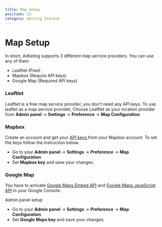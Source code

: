 ```yaml
---
title: Map Setup
position: 13
category: Getting Started
---
```


# Map Setup

In short, Adlisting supports 3 different map service providers. You can use any of them

- Leaftlet (Free)
- Mapbox (Require API keys)
- Google Map (Required API keys)

### Leaftlet

Leaftlet is a free map service provider, you don't need any API keys. To use leaflet as a map service provider, Choose Leaftlet as your location provider from **Admin panel** -> **Settings** -> **Preference** -> **Map Configuration**

### Mapbox

Create an account and get your <a href="https://docs.mapbox.com/api/accounts/tokens/" target="_blank"> API keys </a> from your Mapbox account. To set the keys follow the instruction below.

- Go to your **Admin panel** -> **Settings** -> **Preference** -> **Map Configuration**
- Set **Mapbox key** and save your changes.

### Google Map

You have to activate [Google Maps Embed API](https://developers.google.com/maps/documentation/embed/guide) and [Google Maps JavaScript API](https://developers.google.com/maps/documentation/javascript/get-api-key#get-an-api-key) in your Google Console.

Admin panel setup

- Go to your **Admin panel** -> **Settings** -> **Preference** -> **Map Configuration**
- Set **Google Maps key** and save your changes.
